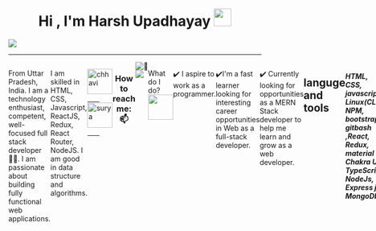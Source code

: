 
<h1 align="center">Hi , I'm Harsh Upadhayay <img src="https://media.giphy.com/media/hvRJCLFzcasrR4ia7z/giphy.gif" width="35"></h1>
<div align="center">

</div>
     <a href="#" align="center"><img src="https://readme-typing-svg.herokuapp.com?color=FFF&center=true&lines=1500%2B+Hours+of+Coding+Experience;Data+Structure;Algorithm;MERN;Full+Stack+Web+Developer"></img></a>
     <hr/>
     <div style="display:flex">
    <p align="left" style="max-width:40%">
From Uttar Pradesh, India. I am a technology enthusiast, competent, well-focused full stack developer👨‍💻. I am passionate about building fully functional web applications.

I am skilled in HTML, CSS, Javascript, ReactJS, Redux, React Router, NodeJS. I am good in data structure and algorithms.

</p>



<a href="https://twitter.com/harshup06803036" target="blank"><img align="center" src="https://raw.githubusercontent.com/rahuldkjain/github-profile-readme-generator/master/src/images/icons/Social/twitter.svg" alt="chhavi" height="50" width="50"/>&nbsp;&nbsp;&nbsp;&nbsp;&nbsp;&nbsp;</a>
<a href="https://www.linkedin.com/in/harsh-upadhyay-b27aa9202/" target="blank"><img align="center" src="https://raw.githubusercontent.com/rahuldkjain/github-profile-readme-generator/master/src/images/icons/Social/linked-in-alt.svg" alt="surya" height="50" width="50"/>&nbsp;&nbsp;&nbsp;&nbsp;&nbsp;&nbsp;</a>

                             
<h3 align="center">How to reach me: 📫</h3>
<div align="center" display="flex">
  <a  href="https://www.linkedin.com/in/harsh-upadhyay-b27aa9202/" target="_blank"> <img src="https://img.shields.io/badge/LinkedIn-0077B5?style=for-the-badge&logo=linkedin&logoColor=white" /></a>
  <a  href="mailto: harshu864@gmail.com" target="_blank"><img src="https://img.shields.io/badge/Gmail-D14836?style=for-the-badge&logo=gmail&logoColor=white" /></a>
 </a>

</div>


<hr/>
🌱<p> What do I do? <img src="https://media.giphy.com/media/XGma2iRIHTKkwqRkFl/giphy.gif" width="50"></p>

✔️  I aspire to work as a programmer.

✔️I'm a fast learner looking for interesting career opportunities in Web as a full-stack developer.


✔️ Currently looking for opportunities as a MERN Stack developer to help me learn and grow as a web developer.
<hr/>
<h2>languge and tools</h2>
<h5>HTML, CSS, javascript , Linux(CLI), NPM, bootstrap, gitbash ,React, Redux, material UI, Chakra UI, TypeScript, NodeJs, Express js, MongoDb</h5>
<div>

<img src="https://upload.wikimedia.org/wikipedia/commons/thumb/1/10/CSS3_and_HTML5_logos_and_wordmarks.svg/2560px-CSS3_and_HTML5_logos_and_wordmarks.svg.png" height="50px" width="50px"/>

  <img src="https://store-images.s-microsoft.com/image/apps.45991.14451170867457452.5130caab-3678-4c57-a404-316d66b8950e.02f1392d-5afb-4213-94a0-66877e59fce0?mode=scale&q=90&h=300&w=300" height="50px" width="50px"/>

  <img src="https://encrypted-tbn0.gstatic.com/images?q=tbn:ANd9GcQKX5qY-GeZwBiFFuagdnZ7ajHBVVXuMF4r8BDy3-qLuA-nk1Pm2A9z5WfdpaLBVCMQv8Y&usqp=CAU" height="50px" width="50px"/>
    <img src="https://notifystatus.io/images/parent/npmjs.png" height="50px" width="50px"/>
   
  <img src="https://cdn.freebiesupply.com/logos/large/2x/react-logo-png-transparent.png" height="50px" width="50px"/>
   <img src="https://spyadav14699.github.io/portfolio/image/svgs/redux.svg" height="50px" width="50px"/>
     <img src="https://spyadav14699.github.io/portfolio/image/svgs/nodejs.svg"  height="50px" width="50px"/>
  <img src="https://git-scm.com/images/logos/downloads/Git-Icon-1788C.png" height="50px" width="50px"/>
  <img src="https://encrypted-tbn0.gstatic.com/images?q=tbn:ANd9GcSxawt2Qdg7ZHtebe59ru7seoCCnmYtyuvZzjyk90mYpzzLDpmjzqmkrZFOeJEKPPLFnok&usqp=CAU" height="50px" width="50px"/>
  <img src="https://seeklogo.com/images/N/nodejs-logo-FBE122E377-seeklogo.com.png"  height="50px" width="50px"/>
  <img src="https://assets.website-files.com/61ca3f775a79ec5f87fcf937/6202fcdee5ee8636a145a41b_1234.png"  height="50px" width="50px"/>
  <img src="https://cdn.icon-icons.com/icons2/2415/PNG/512/mongodb_original_wordmark_logo_icon_146425.png" height="50px" width="50px"/>
    <img src="https://blog.logrocket.com/wp-content/uploads/2020/09/3waystoaddcustomfontstoyourMaterialUIproject.png" height="50px" width="50px"/>
     


     
</div> 



<h1 align="center">My Github Stats :</h1>


<a href="https://github.com/harshu878-cmd/github-readme-activity-graph"><img alt="harsh's Activity Graph" src="https://activity-graph.herokuapp.com/graph?username=harshu878&bg_color=0D1117&color=5BCDEC&line=5BCDEC&point=FFFFFF&hide_border=true" /></a>
    





  <a href="https://github.com/harshu878?tab=followers">
    <img alt="followers" title="Follow me on Github" src="https://custom-icon-badges.herokuapp.com/github/followers/harshu878?color=236ad3&labelColor=1155ba&style=for-the-badge&logo=person-add&label=Follow&logoColor=white"/></a>
</p><hr/>




</p>
</hr>
<a href="https://github.com/harshu878" align="left"><img src="https://github-readme-stats.vercel.app/api/top-langs/?username=harshu878&langs_count=10&title_color=0891b2&text_color=ffffff&icon_color=0891b2&bg_color=000000&hide_border=true&locale=en&custom_title=Top%20%Languages" alt="Top Languages" /></a>

